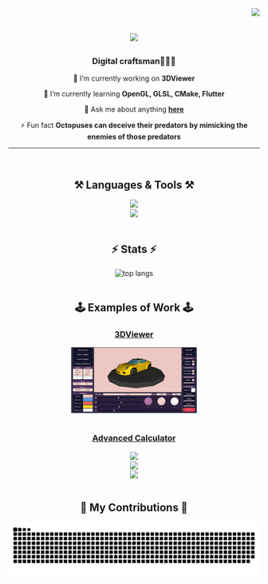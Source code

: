 <img align="right" src="https://visitor-badge.laobi.icu/badge?page_id=erikursi.erikursi&right_color=%23215efa&left_color=%23011735" />

<h1 align="center">
    <img src="https://readme-typing-svg.herokuapp.com/?font=Righteous&size=35&center=true&vCenter=true&width=500&height=70&duration=5000&lines=Welcome+to+my+profile!+🏡&color=215efa" />
</h1>
<h3 align="center">Digital craftsman👩🏻‍💻</h3>
<div align="center">
 
 🔭 I’m currently working on **3DViewer**
 
 🌱 I’m currently learning **OpenGL, GLSL, CMake, Flutter**

💬 Ask me about anything **[here](https://github.com/erikursi/erikursi/issues)**

⚡ Fun fact **Octopuses can deceive their predators by mimicking the enemies of those predators**
<br/>
<hr/>
<br/>
<h2 align="center">⚒️ Languages & Tools ⚒️</h2>
<div align="center">
    <img src="https://skillicons.dev/icons?i=cpp,c,python,bash,markdown,git,postgresql,flutter" /><br>
    <img src="https://skillicons.dev/icons?i=html,css,docker,cmake,postman,visualstudio,pycharm,androidstudio,notion" /><br>
</div>
<br/>
<h2 align="center">⚡ Stats ⚡</h2>
<div align=center>
  <img width=50% align="center" src="https://github-readme-stats.vercel.app/api/top-langs/?username=erikursi&langs_count=8&layout=compact&theme=react&border_radius=10&size_weight=0.5&count_weight=0.5&exclude_repo=github-readme-stats" alt="top langs" />
</div>
<br/>
<h2 align="center">🕹️ Examples of Work 🕹️</h2>
<h3 align=center> <a href="https://github.com/erikursi/3DViewer-in-CPP"> 3DViewer </a> </h3>
<div align=center>
  <img width=50% align="center" src="https://github.com/erikursi/erikursi/blob/main/3DViewerDemo.gif" />
</div>
<br/>
<h3 align=center> <a href="https://github.com/erikursi/Scientific-Deposit-Credit-Calculator-in-CPP"> Advanced Calculator </a> </h3>
<div align=center>
  <img width=50% align="center" src="https://github.com/erikursi/Scientific-Deposit-Credit-Calculator-in-CPP/blob/main/misc/02.png" /><br>
  <img width=50% align="center" src="https://github.com/erikursi/Scientific-Deposit-Credit-Calculator-in-CPP/blob/main/misc/10.png" /><br>
  <img width=50% align="center" src="https://github.com/erikursi/Scientific-Deposit-Credit-Calculator-in-CPP/blob/main/misc/12.png" />
</div>
<br/>
<div align="center">
  <h2>🐍 My Contributions 🐍</h2>
  <img alt="snake eating my contributions" src="https://raw.githubusercontent.com/erikursi/erikursi/output/github-contribution-grid-snake.svg" />
</div>

